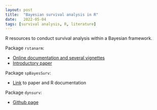 ```yaml
---
layout: post
title:  "Bayesian survival analysis in R"
date:   2022-05-04 
tags: [survival analysis, R, literature]
---
```

 
R resources to conduct survival analysis within a Bayesian framework.

Package `rstanarm`:

- [Online documentation and several vignettes](https://mc-stan.org/rstanarm/)
- [Introductory paper](https://arxiv.org/pdf/2002.09633.pdf)

Package `spBayesSurv`:

- [Link](https://www.jstatsoft.org/article/view/v092i09) to paper and R documentation

Package `dynsurv`:

- [Github page](https://github.com/wenjie2wang/dynsurv)